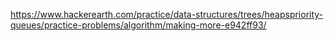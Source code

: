 https://www.hackerearth.com/practice/data-structures/trees/heapspriority-queues/practice-problems/algorithm/making-more-e942ff93/

